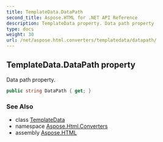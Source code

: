 ```yaml
---
title: TemplateData.DataPath
second_title: Aspose.HTML for .NET API Reference
description: TemplateData property. Data path property
type: docs
weight: 30
url: /net/aspose.html.converters/templatedata/datapath/
---
```

## TemplateData.DataPath property

Data path property.

```csharp
public string DataPath { get; }
```

### See Also

* class [TemplateData](../)
* namespace [Aspose.Html.Converters](../../../aspose.html.converters/)
* assembly [Aspose.HTML](../../../)
